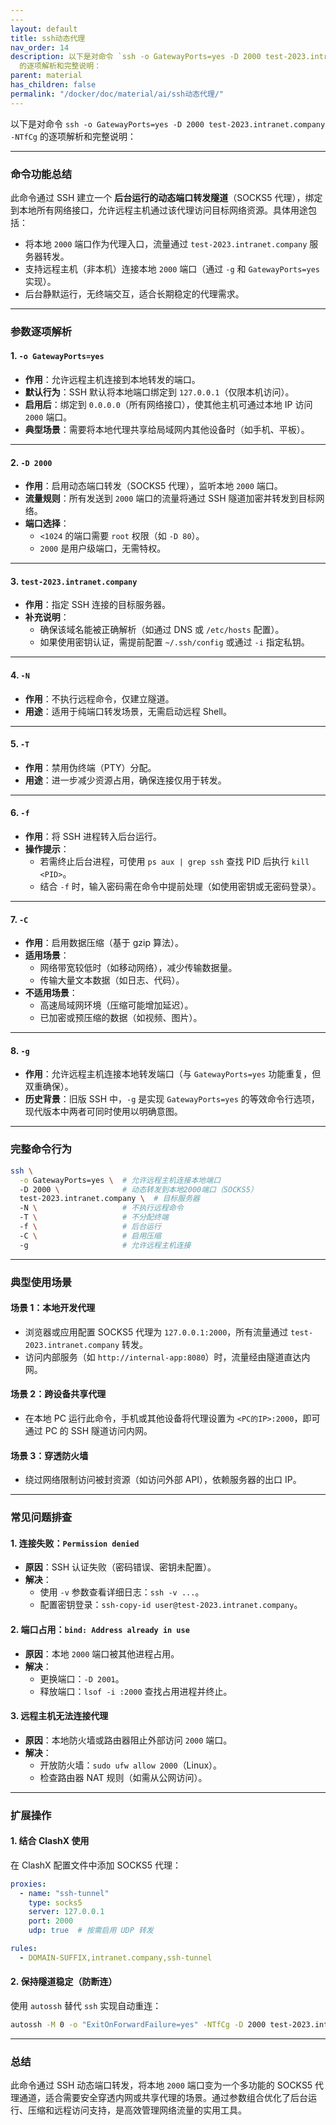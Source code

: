 ```yaml
---
---
layout: default
title: ssh动态代理
nav_order: 14
description: 以下是对命令 `ssh -o GatewayPorts=yes -D 2000 test-2023.intranet.company -NTfCg`
  的逐项解析和完整说明：
parent: material
has_children: false
permalink: "/docker/doc/material/ai/ssh动态代理/"
---
```


以下是对命令 `ssh -o GatewayPorts=yes -D 2000 test-2023.intranet.company -NTfCg` 的逐项解析和完整说明：

---

### **命令功能总结**
此命令通过 SSH 建立一个 **后台运行的动态端口转发隧道**（SOCKS5 代理），绑定到本地所有网络接口，允许远程主机通过该代理访问目标网络资源。具体用途包括：
- 将本地 `2000` 端口作为代理入口，流量通过 `test-2023.intranet.company` 服务器转发。
- 支持远程主机（非本机）连接本地 `2000` 端口（通过 `-g` 和 `GatewayPorts=yes` 实现）。
- 后台静默运行，无终端交互，适合长期稳定的代理需求。

---

### **参数逐项解析**

#### **1. `-o GatewayPorts=yes`**
- **作用**：允许远程主机连接到本地转发的端口。
- **默认行为**：SSH 默认将本地端口绑定到 `127.0.0.1`（仅限本机访问）。
- **启用后**：绑定到 `0.0.0.0`（所有网络接口），使其他主机可通过本地 IP 访问 `2000` 端口。
- **典型场景**：需要将本地代理共享给局域网内其他设备时（如手机、平板）。

---

#### **2. `-D 2000`**
- **作用**：启用动态端口转发（SOCKS5 代理），监听本地 `2000` 端口。
- **流量规则**：所有发送到 `2000` 端口的流量将通过 SSH 隧道加密并转发到目标网络。
- **端口选择**：
  - `<1024` 的端口需要 `root` 权限（如 `-D 80`）。
  - `2000` 是用户级端口，无需特权。

---

#### **3. `test-2023.intranet.company`**
- **作用**：指定 SSH 连接的目标服务器。
- **补充说明**：
  - 确保该域名能被正确解析（如通过 DNS 或 `/etc/hosts` 配置）。
  - 如果使用密钥认证，需提前配置 `~/.ssh/config` 或通过 `-i` 指定私钥。

---

#### **4. `-N`**
- **作用**：不执行远程命令，仅建立隧道。
- **用途**：适用于纯端口转发场景，无需启动远程 Shell。

---

#### **5. `-T`**
- **作用**：禁用伪终端（PTY）分配。
- **用途**：进一步减少资源占用，确保连接仅用于转发。

---

#### **6. `-f`**
- **作用**：将 SSH 进程转入后台运行。
- **操作提示**：
  - 若需终止后台进程，可使用 `ps aux | grep ssh` 查找 PID 后执行 `kill <PID>`。
  - 结合 `-f` 时，输入密码需在命令中提前处理（如使用密钥或无密码登录）。

---

#### **7. `-C`**
- **作用**：启用数据压缩（基于 gzip 算法）。
- **适用场景**：
  - 网络带宽较低时（如移动网络），减少传输数据量。
  - 传输大量文本数据（如日志、代码）。
- **不适用场景**：
  - 高速局域网环境（压缩可能增加延迟）。
  - 已加密或预压缩的数据（如视频、图片）。

---

#### **8. `-g`**
- **作用**：允许远程主机连接本地转发端口（与 `GatewayPorts=yes` 功能重复，但双重确保）。
- **历史背景**：旧版 SSH 中，`-g` 是实现 `GatewayPorts=yes` 的等效命令行选项，现代版本中两者可同时使用以明确意图。

---

### **完整命令行为**
```bash
ssh \
  -o GatewayPorts=yes \  # 允许远程主机连接本地端口
  -D 2000 \              # 动态转发到本地2000端口（SOCKS5）
  test-2023.intranet.company \  # 目标服务器
  -N \                   # 不执行远程命令
  -T \                   # 不分配终端
  -f \                   # 后台运行
  -C \                   # 启用压缩
  -g                     # 允许远程主机连接
```

---

### **典型使用场景**
#### **场景 1：本地开发代理**
- 浏览器或应用配置 SOCKS5 代理为 `127.0.0.1:2000`，所有流量通过 `test-2023.intranet.company` 转发。
- 访问内部服务（如 `http://internal-app:8080`）时，流量经由隧道直达内网。

#### **场景 2：跨设备共享代理**
- 在本地 PC 运行此命令，手机或其他设备将代理设置为 `<PC的IP>:2000`，即可通过 PC 的 SSH 隧道访问内网。

#### **场景 3：穿透防火墙**
- 绕过网络限制访问被封资源（如访问外部 API），依赖服务器的出口 IP。

---

### **常见问题排查**
#### **1. 连接失败：`Permission denied`**
- **原因**：SSH 认证失败（密码错误、密钥未配置）。
- **解决**：
  - 使用 `-v` 参数查看详细日志：`ssh -v ...`。
  - 配置密钥登录：`ssh-copy-id user@test-2023.intranet.company`。

#### **2. 端口占用：`bind: Address already in use`**
- **原因**：本地 `2000` 端口被其他进程占用。
- **解决**：
  - 更换端口：`-D 2001`。
  - 释放端口：`lsof -i :2000` 查找占用进程并终止。

#### **3. 远程主机无法连接代理**
- **原因**：本地防火墙或路由器阻止外部访问 `2000` 端口。
- **解决**：
  - 开放防火墙：`sudo ufw allow 2000`（Linux）。
  - 检查路由器 NAT 规则（如需从公网访问）。

---

### **扩展操作**
#### **1. 结合 ClashX 使用**
在 ClashX 配置文件中添加 SOCKS5 代理：
```yaml
proxies:
  - name: "ssh-tunnel"
    type: socks5
    server: 127.0.0.1
    port: 2000
    udp: true  # 按需启用 UDP 转发

rules:
  - DOMAIN-SUFFIX,intranet.company,ssh-tunnel
```

#### **2. 保持隧道稳定（防断连）**
使用 `autossh` 替代 `ssh` 实现自动重连：
```bash
autossh -M 0 -o "ExitOnForwardFailure=yes" -NTfCg -D 2000 test-2023.intranet.company
```

---

### **总结**
此命令通过 SSH 动态端口转发，将本地 `2000` 端口变为一个多功能的 SOCKS5 代理通道，适合需要安全穿透内网或共享代理的场景。通过参数组合优化了后台运行、压缩和远程访问支持，是高效管理网络流量的实用工具。
